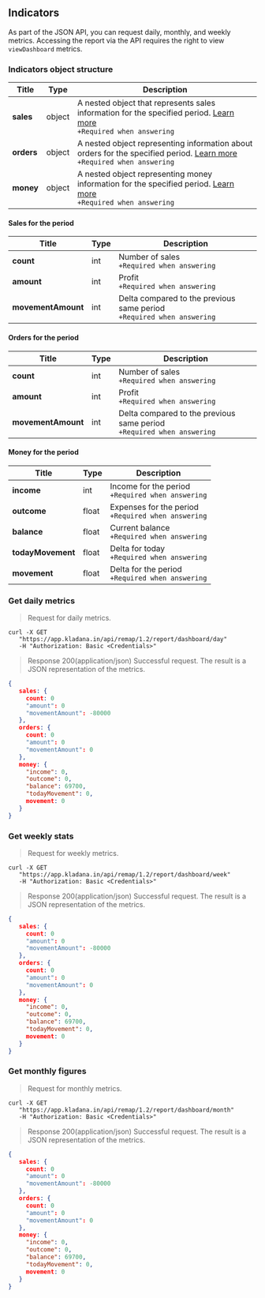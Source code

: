 ## Indicators

As part of the JSON API, you can request daily, monthly, and weekly metrics. Accessing the report via the API requires the right to view `viewDashboard` metrics.

### Indicators object structure

| Title | Type | Description |
| ------ | ----- | ---------- |
| **sales** | object | A nested object that represents sales information for the specified period. [Learn more](../dictionaries/#suschnosti-towar-towary-atributy-suschnosti-kod-sistemy-nalogooblozheniq)<br>`+Required when answering` |
| **orders** | object | A nested object representing information about orders for the specified period. [Learn more](../dictionaries/#suschnosti-towar-towary-atributy-suschnosti-kod-sistemy-nalogooblozheniq)<br>`+Required when answering` |
| **money** | object | A nested object representing money information for the specified period. [Learn more](../dictionaries/#suschnosti-towar-towary-atributy-suschnosti-kod-sistemy-nalogooblozheniq)<br>`+Required when answering` |
  
#### Sales for the period

| Title | Type | Description |
| ----- | ------- | -----------|
| **count** | int | Number of sales<br>`+Required when answering` |
| **amount** | int | Profit<br>`+Required when answering` |
| **movementAmount** | int | Delta compared to the previous same period<br>`+Required when answering` |

#### Orders for the period

| Title | Type | Description |
| ------------------ | ----- | --------- |
| **count** | int | Number of sales<br>`+Required when answering` |
| **amount** | int | Profit<br>`+Required when answering` |
| **movementAmount** | int | Delta compared to the previous same period<br>`+Required when answering` |

#### Money for the period

| Title | Type | Description |
| ----------------- | ---- | --------- |
| **income** | int | Income for the period<br>`+Required when answering` |
| **outcome** | float | Expenses for the period<br>`+Required when answering` |
| **balance** | float | Current balance<br>`+Required when answering` |
| **todayMovement** | float | Delta for today<br>`+Required when answering` |
| **movement** | float | Delta for the period<br>`+Required when answering` |

### Get daily metrics
> Request for daily metrics.

```shell
curl -X GET
   "https://app.kladana.in/api/remap/1.2/report/dashboard/day"
   -H "Authorization: Basic <Credentials>"
```

> Response 200(application/json)
Successful request. The result is a JSON representation of the metrics.

```json
{
   sales: {
     count: 0
     "amount": 0
     "movementAmount": -80000
   },
   orders: {
     count: 0
     "amount": 0
     "movementAmount": 0
   },
   money: {
     "income": 0,
     "outcome": 0,
     "balance": 69700,
     "todayMovement": 0,
     movement: 0
   }
}
```

### Get weekly stats

> Request for weekly metrics.

```shell
curl -X GET
   "https://app.kladana.in/api/remap/1.2/report/dashboard/week"
   -H "Authorization: Basic <Credentials>"
```

> Response 200(application/json)
Successful request. The result is a JSON representation of the metrics.

```json
{
   sales: {
     count: 0
     "amount": 0
     "movementAmount": -80000
   },
   orders: {
     count: 0
     "amount": 0
     "movementAmount": 0
   },
   money: {
     "income": 0,
     "outcome": 0,
     "balance": 69700,
     "todayMovement": 0,
     movement: 0
   }
}

```

### Get monthly figures

> Request for monthly metrics.

```shell
curl -X GET
   "https://app.kladana.in/api/remap/1.2/report/dashboard/month"
   -H "Authorization: Basic <Credentials>"
```

> Response 200(application/json)
Successful request. The result is a JSON representation of the metrics.

```json
{
   sales: {
     count: 0
     "amount": 0
     "movementAmount": -80000
   },
   orders: {
     count: 0
     "amount": 0
     "movementAmount": 0
   },
   money: {
     "income": 0,
     "outcome": 0,
     "balance": 69700,
     "todayMovement": 0,
     movement: 0
   }
}
```